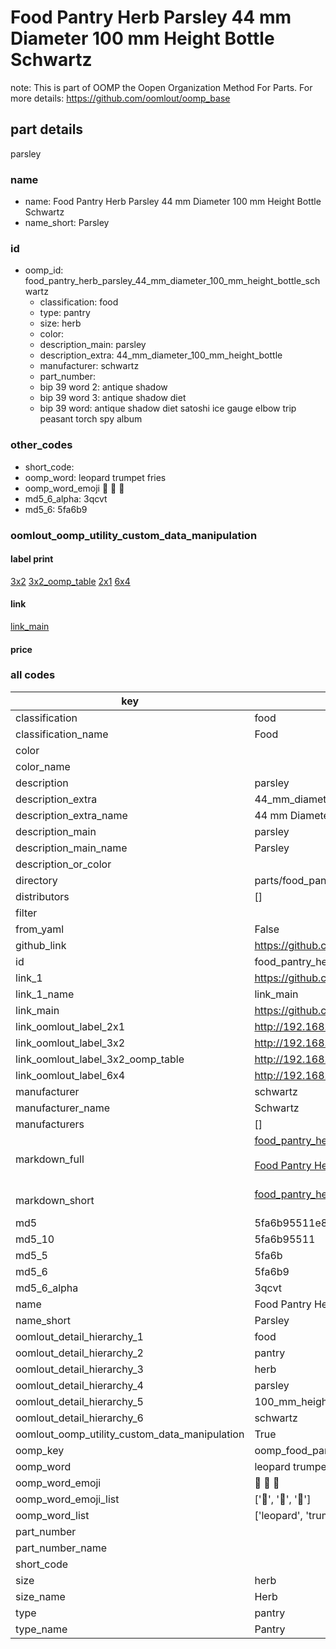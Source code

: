 # Food Pantry Herb Parsley 44 mm Diameter 100 mm Height Bottle Schwartz  

note: This is part of OOMP the Oopen Organization Method For Parts. For more details: https://github.com/oomlout/oomp_base

##  part details
  



parsley



### name
* name: Food Pantry Herb Parsley 44 mm Diameter 100 mm Height Bottle Schwartz
* name_short: Parsley
### id
* oomp_id: food_pantry_herb_parsley_44_mm_diameter_100_mm_height_bottle_schwartz
  * classification: food
  * type: pantry
  * size: herb
  * color: 
  * description_main: parsley
  * description_extra: 44_mm_diameter_100_mm_height_bottle
  * manufacturer: schwartz
  * part_number: 
  * bip 39 word 2: antique shadow
  * bip 39 word 3: antique shadow diet
  * bip 39 word: antique shadow diet satoshi ice gauge elbow trip peasant torch spy album

### other_codes
* short_code: 
* oomp_word: leopard trumpet fries
* oomp_word_emoji :leopard: :trumpet: :fries:
* md5_6_alpha: 3qcvt
* md5_6: 5fa6b9






### oomlout_oomp_utility_custom_data_manipulation
#### label print
[3x2](http://192.168.1.245:1112/?label=oomp%203qcvt)
[3x2_oomp_table](http://192.168.1.108:1112/?label=oomp%203qcvt)
[2x1](http://192.168.1.242:1112/?label=oomp%203qcvt)
[6x4](http://192.168.1.55:1112/?label=oomp%203qcvt)    

#### link

[link_main](https://github.com/oomlout/oomlout_oomp_current_version_messy/tree/main/parts/food_pantry_herb_parsley_44_mm_diameter_100_mm_height_bottle_schwartz)                              

#### price







### all codes 
| key | value |  
| --- | --- |  
| classification | food |  
| classification_name | Food |  
| color |  |  
| color_name |  |  
| description | parsley |  
| description_extra | 44_mm_diameter_100_mm_height_bottle |  
| description_extra_name | 44 mm Diameter 100 mm Height Bottle |  
| description_main | parsley |  
| description_main_name | Parsley |  
| description_or_color |   |  
| directory | parts/food_pantry_herb_parsley_44_mm_diameter_100_mm_height_bottle_schwartz |  
| distributors | [] |  
| filter |  |  
| from_yaml | False |  
| github_link | https://github.com/oomlout/oomlout_oomp_part_src/tree/main/parts/food_pantry_herb_parsley_44_mm_diameter_100_mm_height_bottle_schwartz |  
| id | food_pantry_herb_parsley_44_mm_diameter_100_mm_height_bottle_schwartz |  
| link_1 | https://github.com/oomlout/oomlout_oomp_current_version_messy/tree/main/parts/food_pantry_herb_parsley_44_mm_diameter_100_mm_height_bottle_schwartz |  
| link_1_name | link_main |  
| link_main | https://github.com/oomlout/oomlout_oomp_current_version_messy/tree/main/parts/food_pantry_herb_parsley_44_mm_diameter_100_mm_height_bottle_schwartz |  
| link_oomlout_label_2x1 | http://192.168.1.242:1112/?label=oomp%203qcvt |  
| link_oomlout_label_3x2 | http://192.168.1.245:1112/?label=oomp%203qcvt |  
| link_oomlout_label_3x2_oomp_table | http://192.168.1.108:1112/?label=oomp%203qcvt |  
| link_oomlout_label_6x4 | http://192.168.1.55:1112/?label=oomp%203qcvt |  
| manufacturer | schwartz |  
| manufacturer_name | Schwartz |  
| manufacturers | [] |  
| markdown_full | [food_pantry_herb_parsley_44_mm_diameter_100_mm_height_bottle_schwartz](https://github.com/oomlout/oomlout_oomp_current_version_messy/tree/main/parts/food_pantry_herb_parsley_44_mm_diameter_100_mm_height_bottle_schwartz)<br>[](https://github.com/oomlout/oomlout_oomp_current_version_messy/tree/main/parts/food_pantry_herb_parsley_44_mm_diameter_100_mm_height_bottle_schwartz)<br>[Food Pantry Herb Parsley 44 Mm Diameter 100 Mm Height Bottle Schwartz](https://github.com/oomlout/oomlout_oomp_current_version_messy/tree/main/parts/food_pantry_herb_parsley_44_mm_diameter_100_mm_height_bottle_schwartz)<br><br> |  
| markdown_short | [food_pantry_herb_parsley_44_mm_diameter_100_mm_height_bottle_schwartz](https://github.com/oomlout/oomlout_oomp_current_version_messy/tree/main/parts/food_pantry_herb_parsley_44_mm_diameter_100_mm_height_bottle_schwartz)<br><br> |  
| md5 | 5fa6b95511e8c8e582381bf67b71304f |  
| md5_10 | 5fa6b95511 |  
| md5_5 | 5fa6b |  
| md5_6 | 5fa6b9 |  
| md5_6_alpha | 3qcvt |  
| name | Food Pantry Herb Parsley 44 mm Diameter 100 mm Height Bottle Schwartz |  
| name_short | Parsley |  
| oomlout_detail_hierarchy_1 | food |  
| oomlout_detail_hierarchy_2 | pantry |  
| oomlout_detail_hierarchy_3 | herb |  
| oomlout_detail_hierarchy_4 | parsley |  
| oomlout_detail_hierarchy_5 | 100_mm_height |  
| oomlout_detail_hierarchy_6 | schwartz |  
| oomlout_oomp_utility_custom_data_manipulation | True |  
| oomp_key | oomp_food_pantry_herb_parsley_44_mm_diameter_100_mm_height_bottle_schwartz |  
| oomp_word | leopard trumpet fries |  
| oomp_word_emoji | :leopard: :trumpet: :fries: |  
| oomp_word_emoji_list | [':leopard:', ':trumpet:', ':fries:'] |  
| oomp_word_list | ['leopard', 'trumpet', 'fries'] |  
| part_number |  |  
| part_number_name |  |  
| short_code |  |  
| size | herb |  
| size_name | Herb |  
| type | pantry |  
| type_name | Pantry |  
